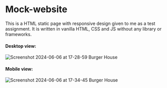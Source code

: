 # Mock-website
This is a HTML static page with responsive design given to me as a test assignment. 
It is written in vanilla HTML, CSS and JS without any library or frameworks.

#### Desktop view:
![Screenshot 2024-06-06 at 17-28-59 Burger House](https://github.com/Summer-1999/Mock-website/assets/92577776/770e0dc5-4416-4882-aa50-1b50341cf088)

#### Mobile view:
![Screenshot 2024-06-06 at 17-34-45 Burger House](https://github.com/Summer-1999/Mock-website/assets/92577776/f9e0a184-ff5c-451d-a78c-aef1ed3fbeeb)
